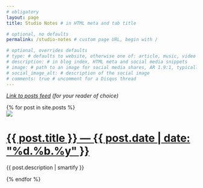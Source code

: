 ```yaml
---
# obligatory
layout: page
title: Studio Notes # in HTML meta and tab title

# optional, no defaults
permalink: /studio-notes # custom page URL, begin with /

# optional, overrides defaults
# type: # defaults to website, otherwise one of: article, music, video
# description: # in blog index, HTML meta and social media snippets
# image: # path to an image for social media shares, AR 1.9:1, typically 1200x630, begin with /
# social_image_alt: # description of the social image
# comments: true # uncomment for a Disqus thread
---
```

*<a href="https://www.callumhackett.com/feed.xml">Link to posts feed</a> (for your reader of choice)*

<div id="blog-index">
    {% for post in site.posts %}
    <div id="blog-entry">
        <img src="{{ post.image }}"/>
        <h1><a href="{{ post.url }}">{{ post.title }} — {{ post.date | date: "%d.%b.%y" }}</a></h1>
        <p>{{ post.description | smartify }}</p>
    </div>
    {% endfor %}
</div>